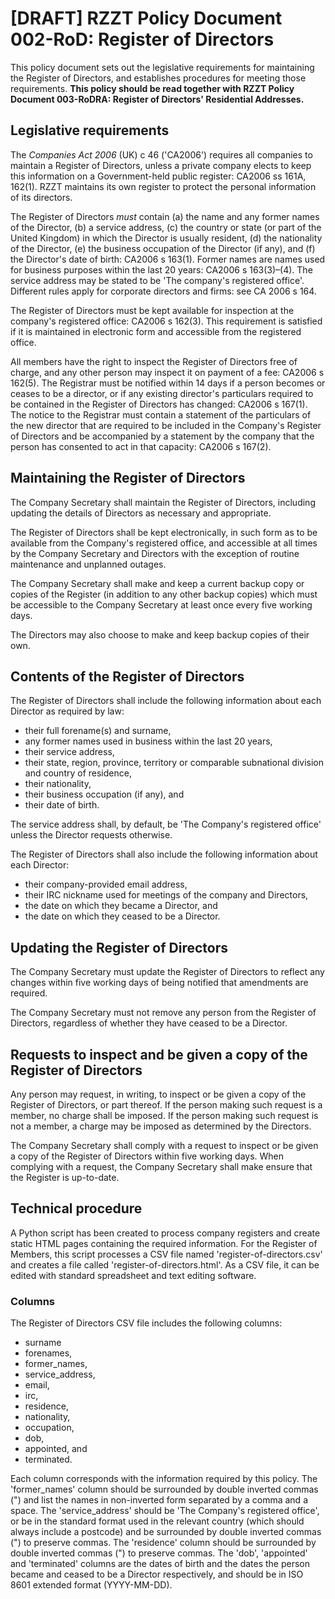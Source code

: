 # [DRAFT] RZZT Policy Document 002-RoD: Register of Directors

This policy document sets out the legislative requirements for maintaining the Register of Directors, and establishes procedures for meeting those requirements. **This policy should be read together with RZZT Policy Document 003-RoDRA: Register of Directors' Residential Addresses.**

## Legislative requirements

The _Companies Act 2006_ (UK) c 46 ('CA2006') requires all companies to maintain a Register of Directors, unless a private company elects to keep this information on a Government-held public register: CA2006 ss 161A, 162(1). RZZT maintains its own register to protect the personal information of its directors.

The Register of Directors _must_ contain (a) the name and any former names of the Director, (b) a service address, (c) the country or state (or part of the United Kingdom) in which the Director is usually resident, (d) the nationality of the Director, (e) the business occupation of the Director (if any), and (f) the Director's date of birth: CA2006 s 163(1). Former names are names used for business purposes within the last 20 years: CA2006 s 163(3)–(4). The service address may be stated to be 'The company's registered office'. Different rules apply for corporate directors and firms: see CA 2006 s 164.

The Register of Directors must be kept available for inspection at the company's registered office: CA2006 s 162(3). This requirement is satisfied if it is maintained in electronic form and accessible from the registered office.

All members have the right to inspect the Register of Directors free of charge, and any other person may inspect it on payment of a fee: CA2006 s 162(5). The Registrar must be notified within 14 days if a person becomes or ceases to be a director, or if any existing director's particulars required to be contained in the Register of Directors has changed: CA2006 s 167(1). The notice to the Registrar must contain a statement of the particulars of the new director that are required to be included in the Company's Register of Directors and be accompanied by a statement by the company that the person has consented to act in that capacity: CA2006 s 167(2).

## Maintaining the Register of Directors

The Company Secretary shall maintain the Register of Directors, including updating the details of Directors as necessary and appropriate.

The Register of Directors shall be kept electronically, in such form as to be available from the Company's registered office, and accessible at all times by the Company Secretary and Directors with the exception of routine maintenance and unplanned outages.

The Company Secretary shall make and keep a current backup copy or copies of the Register (in addition to any other backup copies) which must be accessible to the Company Secretary at least once every five working days.

The Directors may also choose to make and keep backup copies of their own.

## Contents of the Register of Directors

The Register of Directors shall include the following information about each Director as required by law:

- their full forename(s) and surname,
- any former names used in business within the last 20 years,
- their service address,
- their state, region, province, territory or comparable subnational division and country of residence,
- their nationality,
- their business occupation (if any), and
- their date of birth.

The service address shall, by default, be 'The Company's registered office' unless the Director requests otherwise.

The Register of Directors shall also include the following information about each Director:

- their company-provided email address,
- their IRC nickname used for meetings of the company and Directors,
- the date on which they became a Director, and
- the date on which they ceased to be a Director.

## Updating the Register of Directors

The Company Secretary must update the Register of Directors to reflect any changes within five working days of being notified that amendments are required.

The Company Secretary must not remove any person from the Register of Directors, regardless of whether they have ceased to be a Director.

## Requests to inspect and be given a copy of the Register of Directors

Any person may request, in writing, to inspect or be given a copy of the Register of Directors, or part thereof. If the person making such request is a member, no charge shall be imposed. If the person making such request is not a member, a charge may be imposed as determined by the Directors.

The Company Secretary shall comply with a request to inspect or be given a copy of the Register of Directors within five working days. When complying with a request, the Company Secretary shall make ensure that the Register is up-to-date.

## Technical procedure

A Python script has been created to process company registers and create static HTML pages containing the required information. For the Register of Members, this script processes a CSV file named 'register-of-directors.csv' and creates a file called 'register-of-directors.html'. As a CSV file, it can be edited with standard spreadsheet and text editing software.

### Columns

The Register of Directors CSV file includes the following columns:

- surname
- forenames,
- former_names,
- service_address,
- email,
- irc,
- residence,
- nationality,
- occupation,
- dob,
- appointed, and
- terminated.

Each column corresponds with the information required by this policy. The 'former_names' column should be surrounded by double inverted commas (") and list the names in non-inverted form separated by a comma and a space. The 'service_address' should be 'The Company's registered office', or be in the standard format used in the relevant country (which should always include a postcode) and be surrounded by double inverted commas (") to preserve commas. The 'residence' column should be surrounded by double inverted commas (") to preserve commas. The 'dob', 'appointed' and 'terminated' columns are the dates of birth and the dates the person became and ceased to be a Director respectively, and should be in ISO 8601 extended format (YYYY-MM-DD).
